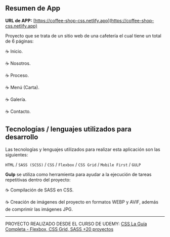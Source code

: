 ## Resumen de App

**URL de APP:** [https://coffee-shop-css.netlify.app](https://coffee-shop-css.netlify.app)

Proyecto que se trata de un sitio web de una cafetería el cual tiene un total de 6 páginas:

☕ Inicio.

☕ Nosotros.

☕ Proceso.

☕ Menú (Carta).

☕ Galería.

☕ Contacto.

## Tecnologías / lenguajes utilizados para desarrollo

Las tecnologías y lenguajes utilizados para realizar esta aplicación son las siguientes:

`HTML` / `SASS (SCSS)` / `CSS` / `Flexbox` / `CSS Grid` / `Mobile First` / `GULP`

**Gulp** se utiliza como herramienta para ayudar a la ejecución de tareas repetitivas dentro del proyecto:

☕ Compilación de SASS en CSS.

☕ Creación de imágenes del proyecto en formatos WEBP y AVIF, además de comprimir las imágenes JPG.

---

PROYECTO REALIZADO DESDE EL CURSO DE UDEMY: [CSS La Guía Completa - Flexbox, CSS Grid, SASS +20 proyectos](https://www.udemy.com/course/css-grid-y-flexbox-la-guia-definitiva-crea-10-proyectos/)

